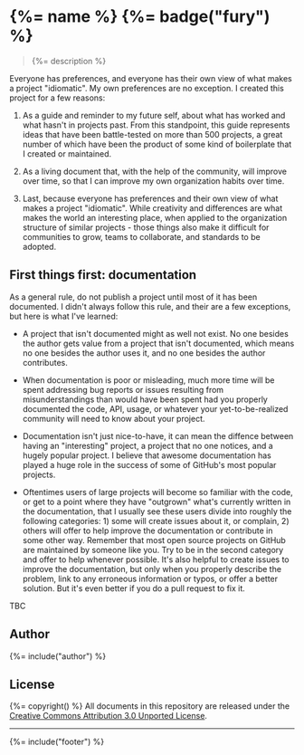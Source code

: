 # {%= name %} {%= badge("fury") %}

> {%= description %}

Everyone has preferences, and everyone has their own view of what makes a project "idiomatic". My own preferences are no exception. I created this project for a few reasons:

1. As a guide and reminder to my future self, about what has worked and what hasn't in projects past. From this standpoint, this guide represents ideas that have been battle-tested on more than 500 projects, a great number of which have been the product of some kind of boilerplate that I created or maintained.

1. As a living document that, with the help of the community, will improve over time, so that I can improve my own organization habits over time.

1. Last, because everyone has preferences and their own view of what makes a project "idiomatic". While creativity and differences are what makes the world an interesting place, when applied to the organization structure of similar projects - those things also make it difficult for communities to grow, teams to collaborate, and standards to be adopted.

## First things first: documentation

As a general rule, do not publish a project until most of it has been documented. I didn't always follow this rule, and their are a few exceptions, but here is what I've learned:

* A project that isn't documented might as well not exist. No one besides the author gets value from a project that isn't documented, which means no one besides the author uses it, and no one besides the author contributes.

* When documentation is poor or misleading, much more time will be spent addressing bug reports or issues resulting from misunderstandings than would have been spent had you properly documented the code, API, usage, or whatever your yet-to-be-realized community will need to know about your project.

* Documentation isn't just nice-to-have, it can mean the diffence between having an "interesting" project, a project that no one notices, and a hugely popular project. I believe that awesome documentation has played a huge role in the success of some of GitHub's most popular projects.

* Oftentimes users of large projects will become so familiar with the code, or get to a point where they have "outgrown" what's currently written in the documentation, that I usually see these users divide into roughly the following categories: 1) some will create issues about it, or complain, 2) others will offer to help improve the documentation or contribute in some other way. Remember that most open source projects on GitHub are maintained by someone like you. Try to be in the second category and offer to help whenever possible. It's also helpful to create issues to improve the documentation, but only when you properly describe the problem, link to any erroneous information or typos, or offer a better solution. But it's even better if you do a pull request to fix it.

TBC


## Author
{%= include("author") %}

## License

{%= copyright() %}
All documents in this repository are released under the [Creative Commons Attribution 3.0 Unported License]().

***

{%= include("footer") %}